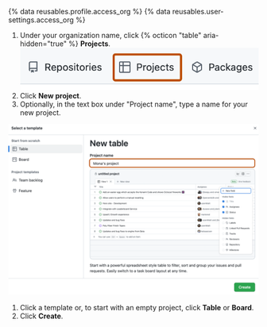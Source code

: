 {% data reusables.profile.access_org %}
{% data reusables.user-settings.access_org %}
1. Under your organization name, click {% octicon "table" aria-hidden="true" %} **Projects**.
  ![Screenshot showing the 'Projects' tab](/assets/images/help/projects-v2/tab-projects.png)
1. Click **New project**.
1. Optionally, in the text box under "Project name", type a name for your new project.
  
  ![Screenshot showing the template selection modal. The title field is highlighted with an orange outline.](/assets/images/help/projects-v2/projects-select-template-title.png)
  
1. Click a template or, to start with an empty project, click **Table** or **Board**.
1. Click **Create**.
